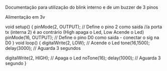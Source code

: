 Documentação para utilização do blink interno e de um buzzer de 3 pinos

Alimentação em 3v

void setup() {
pinMode(2, OUTPUT); // Define o pino 2 como saida //a porta tx (interna 2) é ao contrário (High apaga o Led, Low Acende o Led)
pinMode(16, OUTPUT); // Define o pino D0 como saida - conectar o sig na D0
}
void loop() {
digitalWrite(2, LOW); // Acende o Led
tone(16,1500);
delay(3000); // Aguarda 3 segundos

digitalWrite(2, HIGH); // Apaga o Led
noTone(16);
delay(1000); // Aguarda 3 segundo
}
